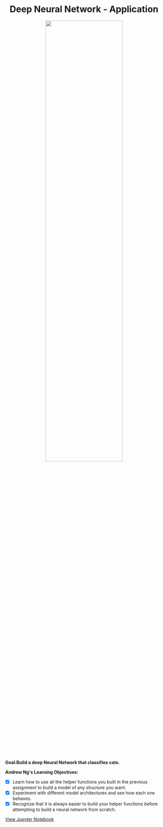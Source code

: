 <h1 align="center">Deep Neural Network - Application</h1> 

<p align="center">
<img src="https://ucarecdn.com/cb7cf6ca-af9c-4b36-b90d-f5671e2ecebb/" width="70%" height="60%" >
</p>

<b>Goal:Build a deep Neural Network that classifies cats.</b>

<b>Andrew Ng's Learning Objectives:</b> 

- [x] Learn how to use all the helper functions you built in the previous assignment to build a model of any structure you want.
- [x] Experiment with different model architectures and see how each one behaves.
- [x] Recognize that it is always easier to build your helper functions before attempting to build a neural network from scratch.

[View Jupyter Notebook](https://github.com/codeamt/Deep-Learning-AI/blob/master/1%20Neural%20Networks%20and%20Deep%20Learning/Implementations/4%20Deep%20Neural%20Networks/2-PA/Deep%2BNeural%2BNetwork%2B-%2BApplication%2Bv8%20(1).ipynb) 
